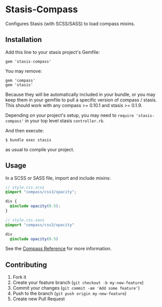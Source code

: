 # Stasis-Compass

Configures Stasis (with SCSS/SASS) to load compass mixins.

## Installation

Add this line to your stasis project's Gemfile:

    gem 'stasis-compass'

You may remove:

    gem 'compass'
    gem 'stasis'

Because they will be automatically included in your bundle, or you may keep them in your gemfile to pull a specific version of compass / stasis. This should work with any compass >= 0.10.1 and stasis >= 0.1.9.

Depending on your project's setup, you may need to `require 'stasis-compass'` in your top level stasis `controller.rb`.

And then execute:

    $ bundle exec stasis

as usual to compile your project.

## Usage

In a SCSS or SASS file, import and include mixins:

```scss
// style.css.scss
@import "compass/css3/opacity";

div {
  @include opacity(0.5);
}
```
```sass
// style.css.sass
@import "compass/css3/opacity"

div
  @include opacity(0.5)
```

See the [Compass Reference](http://compass-style.org/reference/compass/) for more information.

## Contributing

1. Fork it
2. Create your feature branch (`git checkout -b my-new-feature`)
3. Commit your changes (`git commit -am 'Add some feature'`)
4. Push to the branch (`git push origin my-new-feature`)
5. Create new Pull Request
